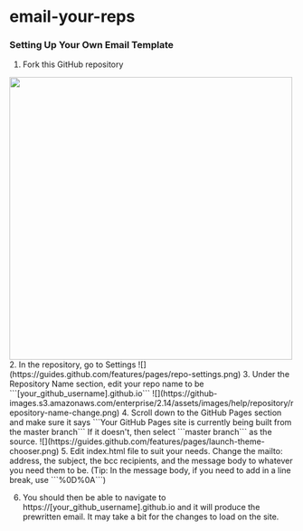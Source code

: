 # email-your-reps

### Setting Up Your Own Email Template
1. Fork this GitHub repository 
<img src="https://github-images.s3.amazonaws.com/help/bootcamp/Bootcamp-Fork.png" width=500/>
2. In the repository, go to Settings 
![](https://guides.github.com/features/pages/repo-settings.png)
3. Under the Repository Name section, edit your repo name to be ```[your_github_username].github.io```
![](https://github-images.s3.amazonaws.com/enterprise/2.14/assets/images/help/repository/repository-name-change.png)
4. Scroll down to the GitHub Pages section and make sure it says ```Your GitHub Pages site is currently being built from the master branch``` If it doesn't, then select ```master branch``` as the source.
![](https://guides.github.com/features/pages/launch-theme-chooser.png)
5. Edit index.html file to suit your needs. Change the mailto: address, the subject, the bcc recipients, and the message body to whatever you need them to be. (Tip: In the message body, if you need to add in a line break, use ```%0D%0A```)

6. You should then be able to navigate to https://[your_github_username].github.io and it will produce the prewritten email. It may take a bit for the changes to load on the site.
